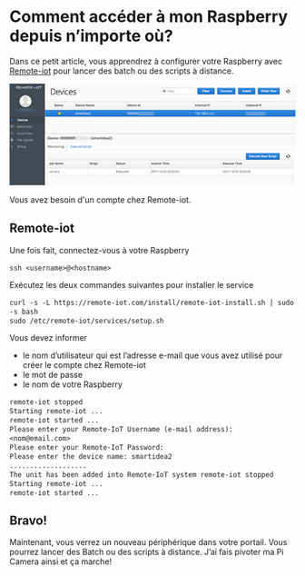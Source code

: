 # Comment accéder à mon Raspberry depuis n’importe où?

Dans ce petit article, vous apprendrez à configurer votre Raspberry avec [Remote-iot](https://remote-iot.com/) pour lancer des batch ou des scripts à distance.

![Remote-iot](Assets/images/remote-iot.jpg "Remote-iot")

Vous avez besoin d'un compte chez Remote-iot.

## Remote-iot

Une fois fait, connectez-vous à votre Raspberry

```
ssh <username>@<hostname>
```

Exécutez les deux commandes suivantes pour installer le service

```
curl -s -L https://remote-iot.com/install/remote-iot-install.sh | sudo -s bash
sudo /etc/remote-iot/services/setup.sh
```

Vous devez informer
* le nom d’utilisateur qui est l’adresse e-mail que vous avez utilisé pour créer le compte chez Remote-iot
* le mot de passe
* le nom de votre Raspberry


```
remote-iot stopped 
Starting remote-iot ... 
remote-iot started ... 
Please enter your Remote-IoT Username (e-mail address): <nom@email.com> 
Please enter your Remote-IoT Password: 
Please enter the device name: smartidea2 
................... 
The unit has been added into Remote-IoT system remote-iot stopped 
Starting remote-iot ... 
remote-iot started ...
```

## Bravo!

Maintenant, vous verrez un nouveau périphérique dans votre portail. Vous pourrez lancer des Batch ou des scripts à distance. J’ai fais pivoter ma Pi Camera ainsi et ça marche!


